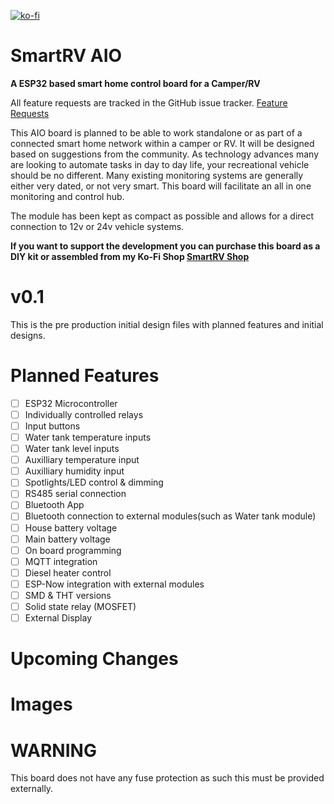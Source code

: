 [![ko-fi](https://ko-fi.com/img/githubbutton_sm.svg)](https://ko-fi.com/O5O4AKQ37)

# SmartRV AIO
**A ESP32 based smart home control board for a Camper/RV**

All feature requests are tracked in the GitHub issue tracker. 
[Feature Requests](https://github.com/RoBro92/feature-requests/issues)

This AIO board is planned to be able to work standalone or as part of a connected smart home network within a camper or RV. It will be designed based on suggestions from the community. As technology advances many are looking to automate tasks in day to day life, your recreational vehicle should be no different. Many existing monitoring systems are generally either very dated, or not very smart. This board will facilitate an all in one monitoring and control hub. 

The module has been kept as compact as possible and allows for a direct connection to 12v or 24v vehicle systems. 

**If you want to support the development you can purchase this board as a DIY kit or assembled from my Ko-Fi Shop [SmartRV Shop](https://ko-fi.com/smartrv/shop)**

# **v0.1**
This is the pre production initial design files with planned features and initial designs.

# **Planned Features**
- [ ] ESP32 Microcontroller
- [ ] Individually controlled relays
- [ ] Input buttons 
- [ ] Water tank temperature inputs
- [ ] Water tank level inputs
- [ ] Auxilliary temperature input
- [ ] Auxilliary humidity input
- [ ] Spotlights/LED control & dimming
- [ ] RS485 serial connection
- [ ] Bluetooth App
- [ ] Bluetooth connection to external modules(such as Water tank module)
- [ ] House battery voltage
- [ ] Main battery voltage
- [ ] On board programming
- [ ] MQTT integration
- [ ] Diesel heater control 
- [ ] ESP-Now integration with external modules
- [ ] SMD & THT versions
- [ ] Solid state relay (MOSFET)
- [ ] External Display

# **Upcoming Changes**


# **Images**


# **WARNING**
This board does not have any fuse protection as such this must be provided externally.
